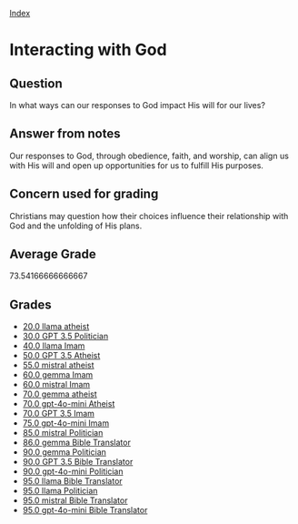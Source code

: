 
[Index](../../index.md)
# Interacting with God
## Question
In what ways can our responses to God impact His will for our lives?

## Answer from notes
Our responses to God, through obedience, faith, and worship, can align us with His will and open up opportunities for us to fulfill His purposes.

## Concern used for grading
Christians may question how their choices influence their relationship with God and the unfolding of His plans.

## Average Grade
73.54166666666667

## Grades
 * [20.0 llama atheist](../answers/llama_atheist/Interacting_with_God.md)
 * [30.0 GPT 3.5 Politician](../answers/GPT_3.5_Politician/Interacting_with_God.md)
 * [40.0 llama Imam](../answers/llama_Imam/Interacting_with_God.md)
 * [50.0 GPT 3.5 Atheist](../answers/GPT_3.5_Atheist/Interacting_with_God.md)
 * [55.0 mistral atheist](../answers/mistral_atheist/Interacting_with_God.md)
 * [60.0 gemma Imam](../answers/gemma_Imam/Interacting_with_God.md)
 * [60.0 mistral Imam](../answers/mistral_Imam/Interacting_with_God.md)
 * [70.0 gemma atheist](../answers/gemma_atheist/Interacting_with_God.md)
 * [70.0 gpt-4o-mini Atheist](../answers/gpt-4o-mini_Atheist/Interacting_with_God.md)
 * [70.0 GPT 3.5 Imam](../answers/GPT_3.5_Imam/Interacting_with_God.md)
 * [75.0 gpt-4o-mini Imam](../answers/gpt-4o-mini_Imam/Interacting_with_God.md)
 * [85.0 mistral Politician](../answers/mistral_Politician/Interacting_with_God.md)
 * [86.0 gemma Bible Translator](../answers/gemma_Bible_Translator/Interacting_with_God.md)
 * [90.0 gemma Politician](../answers/gemma_Politician/Interacting_with_God.md)
 * [90.0 GPT 3.5 Bible Translator](../answers/GPT_3.5_Bible_Translator/Interacting_with_God.md)
 * [90.0 gpt-4o-mini Politician](../answers/gpt-4o-mini_Politician/Interacting_with_God.md)
 * [95.0 llama Bible Translator](../answers/llama_Bible_Translator/Interacting_with_God.md)
 * [95.0 llama Politician](../answers/llama_Politician/Interacting_with_God.md)
 * [95.0 mistral Bible Translator](../answers/mistral_Bible_Translator/Interacting_with_God.md)
 * [95.0 gpt-4o-mini Bible Translator](../answers/gpt-4o-mini_Bible_Translator/Interacting_with_God.md)
